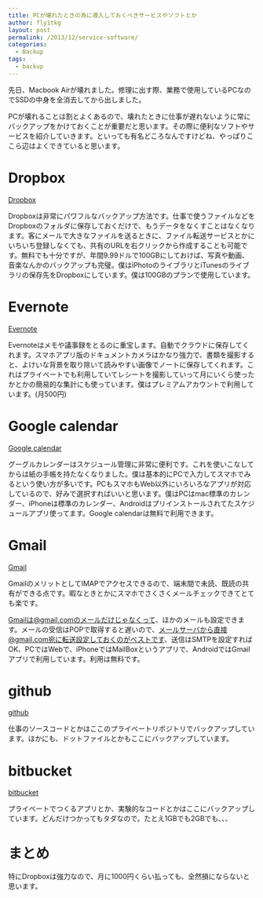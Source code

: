 ```yaml
---
title: PCが壊れたときの為に導入しておくべきサービスやソフトとか
author: fly1tkg
layout: post
permalink: /2013/12/service-software/
categories:
  - Backup
tags:
  - backup
---
```

先日、Macbook Airが壊れました。修理に出す際、業務で使用しているPCなのでSSDの中身を全消去してから出しました。

PCが壊れることは割とよくあるので、壊れたときに仕事が遅れないように常にバックアップをかけておくことが重要だと思います。その際に便利なソフトやサービスを紹介していきます。といっても有名どころなんですけどね、やっぱりここら辺はよくできていると思います。  

<!--more-->

# Dropbox

<a href="https://db.tt/Jk7Sa0AA" target="_blank">Dropbox</a>

Dropboxは非常にパワフルなバックアップ方法です。仕事で使うファイルなどをDropboxのフォルダに保存しておくだけで、もうデータをなくすことはなくなります。客にメールで大きなファイルを送るときに、ファイル転送サービスとかにいちいち登録しなくても、共有のURLを右クリックから作成することも可能です。無料でも十分ですが、年間9.99ドルで100GBにしておけば、写真や動画、音楽なんかのバックアップも完璧。僕はiPhotoのライブラリとiTunesのライブラリの保存先をDropboxにしています。僕は100GBのプランで使用しています。

# Evernote

<a href="https://www.evernote.com/referral/Registration.action?uid=57676224&sig=8d6fddda2cb4782d488ca70fe733f4da" target="_blank">Evernote</a>

Evernoteはメモや議事録をとるのに重宝します。自動でクラウドに保存してくれます。スマホアプリ版のドキュメントカメラはかなり強力で、書類を撮影すると、よけいな背景を取り除いて読みやすい画像でノートに保存してくれます。これはプライベートでも利用していてレシートを撮影していって月にいくら使ったかとかの簡易的な集計にも使っています。僕はプレミアムアカウントで利用しています。(月500円)

# Google calendar

<a href="https://www.google.com/calendar/" target="_blank">Google calendar</a>

グーグルカレンダーはスケジュール管理に非常に便利です。これを使いこなしてからは紙の手帳を持たなくなりました。僕は基本的にPCで入力してスマホでみるという使い方が多いです。PCもスマホもWeb以外にいろいろなアプリが対応しているので、好みで選択すればいいと思います。僕はPCはmac標準のカレンダー、iPhoneは標準のカレンダー、Androidはプリインストールされてたスケジュールアプリ使ってます。Google calendarは無料で利用できます。

# Gmail

<a href="http://mail.google.com" target="_blank">Gmail</a>

GmailのメリットとしてIMAPでアクセスできるので、端末間で未読、既読の共有ができる点です。暇なときとかにスマホでさくさくメールチェックできてとても楽です。

Gmailは@gmail.comのメールだけじゃなくって、ほかのメールも設定できます。メールの受信はPOPで取得すると遅いので、メールサーバから直接@gmail.com宛に転送設定しておくのがベストです、送信はSMTPを設定すればOK、PCではWebで、iPhoneではMailBoxというアプリで、AndroidではGmailアプリで利用しています。利用は無料です。

# github

<a href="https://github.com/" target="_blank">github</a>

仕事のソースコードとかはここのプライベートリポジトリでバックアップしています。ほかにも、ドットファイルとかもここにバックアップしています。

# bitbucket

<a href="https://bitbucket.org/" target="_blank">bitbucket</a>

プライベートでつくるアプリとか、実験的なコードとかはここにバックアップしています。どんだけつかってもタダなので。たとえ1GBでも2GBでも、、、

# まとめ

特にDropboxは強力なので、月に1000円くらい払っても、全然損にならないと思います。
